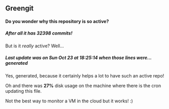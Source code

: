 ## Greengit

#### Do you wonder why this repository is so active?

##### After all it has 32398 commits!

But is it *really* active? Well...

##### Last update was on Sun Oct 23 at 18:25:14 when those lines were... generated

Yes, generated, because it certainly helps a lot to have such an active repo!

Oh and there was **27%** disk usage on the machine
where there is the cron updating this file.

Not the best way to monitor a VM in the cloud but it works! :)

